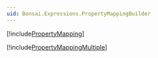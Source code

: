 ```yaml
---
uid: Bonsai.Expressions.PropertyMappingBuilder
---
```


[!include[PropertyMapping](~/articles/expressions-propertymapping.md)]

[!include[PropertyMappingMultiple](~/articles/expressions-propertymapping-multiple.md)]